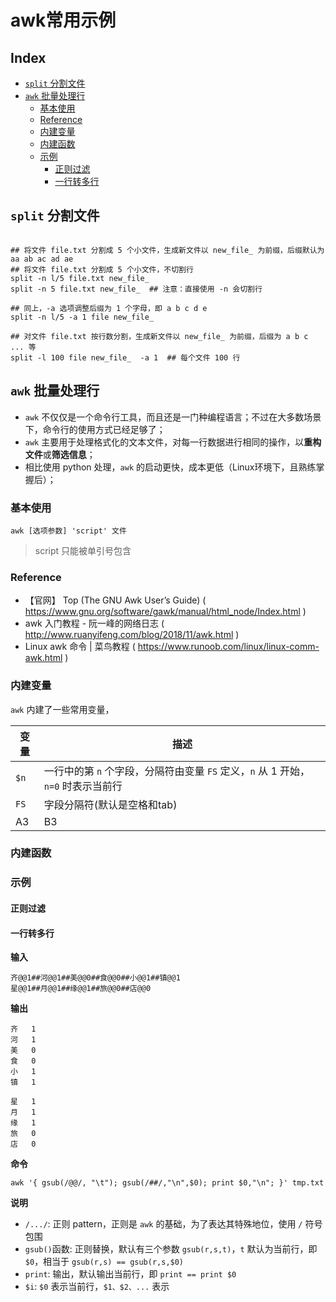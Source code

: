 awk常用示例
===

Index
---
<!-- TOC -->

- [`split` 分割文件](#split-分割文件)
- [`awk` 批量处理行](#awk-批量处理行)
    - [基本使用](#基本使用)
    - [Reference](#reference)
    - [内建变量](#内建变量)
    - [内建函数](#内建函数)
    - [示例](#示例)
        - [正则过滤](#正则过滤)
        - [一行转多行](#一行转多行)

<!-- /TOC -->

## `split` 分割文件
```shell

## 将文件 file.txt 分割成 5 个小文件，生成新文件以 new_file_ 为前缀，后缀默认为 aa ab ac ad ae
## 将文件 file.txt 分割成 5 个小文件，不切割行
split -n l/5 file.txt new_file_
split -n 5 file.txt new_file_  ## 注意：直接使用 -n 会切割行

## 同上，-a 选项调整后缀为 1 个字母，即 a b c d e
split -n l/5 -a 1 file new_file_

## 对文件 file.txt 按行数分割，生成新文件以 new_file_ 为前缀，后缀为 a b c ... 等
split -l 100 file new_file_  -a 1  ## 每个文件 100 行

```

## `awk` 批量处理行
- `awk` 不仅仅是一个命令行工具，而且还是一门种编程语言；不过在大多数场景下，命令行的使用方式已经足够了；
- `awk` 主要用于处理格式化的文本文件，对每一行数据进行相同的操作，以**重构文件**或**筛选信息**；
- 相比使用 python 处理，`awk` 的启动更快，成本更低（Linux环境下，且熟练掌握后）；

### 基本使用
```shell
awk [选项参数] 'script' 文件
```
> script 只能被单引号包含

### Reference
- 【官网】 Top (The GNU Awk User’s Guide)  ( https://www.gnu.org/software/gawk/manual/html_node/Index.html )
- awk 入门教程 - 阮一峰的网络日志  ( http://www.ruanyifeng.com/blog/2018/11/awk.html )
- Linux awk 命令 | 菜鸟教程  ( https://www.runoob.com/linux/linux-comm-awk.html )


### 内建变量
`awk` 内建了一些常用变量，

变量 | 描述
----|----
 `$n` | 一行中的第 `n` 个字段，分隔符由变量 `FS` 定义，`n` 从 1 开始，`n=0` 时表示当前行
 `FS` | 字段分隔符(默认是空格和tab)
 A3 | B3 


### 内建函数

### 示例
#### 正则过滤

#### 一行转多行
**输入**
```
齐@@1##河@@1##美@@0##食@@0##小@@1##镇@@1
星@@1##月@@1##缘@@1##旅@@0##店@@0
```

**输出**
```
齐	1
河	1
美	0
食	0
小	1
镇	1

星	1
月	1
缘	1
旅	0
店	0

```

**命令**
```shell
awk '{ gsub(/@@/, "\t"); gsub(/##/,"\n",$0); print $0,"\n"; }' tmp.txt
```

**说明**
- `/.../`: 正则 pattern，正则是 `awk` 的基础，为了表达其特殊地位，使用 `/` 符号包围
- `gsub()`函数: 正则替换，默认有三个参数 `gsub(r,s,t)`，`t` 默认为当前行，即 `$0`，相当于 `gsub(r,s) == gsub(r,s,$0)`
- `print`: 输出，默认输出当前行，即 `print == print $0`
- `$i`: `$0` 表示当前行，`$1、$2、...` 表示